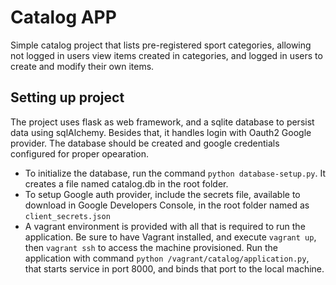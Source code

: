# Catalog APP #

Simple catalog project that lists pre-registered sport categories, allowing not logged in users view items created in categories, and logged in users to create and modify their own items.

## Setting up project ##

The project uses flask as web framework, and a sqlite database to persist data using sqlAlchemy. Besides that, it handles login with Oauth2 Google provider. The database should be created and google credentials configured for proper opearation.

- To initialize the database, run the command `python database-setup.py`. It creates a file named catalog.db in the root folder.
- To setup Google auth provider, include the secrets file, available to download in Google Developers Console, in the root folder named as `client_secrets.json` 
- A vagrant environment is provided with all that is required to run the application. Be sure to have Vagrant installed, and execute `vagrant up`, then `vagrant ssh` to access the machine provisioned. Run the application with command `python /vagrant/catalog/application.py`, that starts service in port 8000, and binds that port to the local machine.